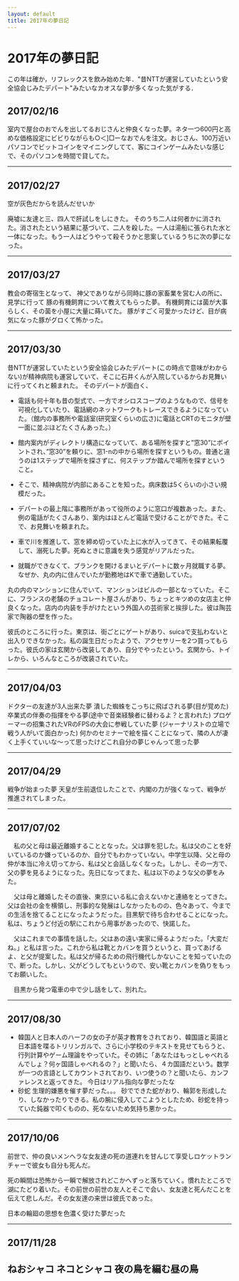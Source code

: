 ```yaml
---
layout: default
title: 2017年の夢日記
---
```


# 2017年の夢日記
この年は確か，リフレックスを飲み始めた年．"昔NTTが運営していたという安全協会じみたデパート"みたいなカオスな夢が多くなった気がする．


## 2017/02/16
室内で屋台のおでんを出してるおじさんと仲良くなった夢。ネタ一つ600円と高めな価格設定にビビりながらも○＜]□ーなおでんを注文。おじさん、100万近いパソコンでビットコインをマイニングしてて、客にコインゲームみたいな感じで、そのパソコンを時間で貸してた。

---
## 2017/02/27
空が灰色だからを読んだせいか

廃墟に友達と三、四人で肝試しをしにきた。
そのうち二人は何者かに消された。消されたという結果に基づいて、二人を殺した。一人は湯船に張られた水と一体になった。もう一人はどうやって殺そうかと思案しているうちに次の夢になった。

---
## 2017/03/27
教会の寄宿生となって、
神父でありながら同時に豚の家畜業を営む人の所に、見学に行って
豚の有機飼育について教えてもらった夢。
有機飼育には菌が大事らしく、その菌を小屋に大量に蒔いてた。
豚がすごく可愛かったけど、目が病気になった豚がグロくて怖かった。

---
## 2017/03/30
昔NTTが運営していたという安全協会じみたデパート(この時点で意味がわからない)が精神病院も運営していて、そこに石井くんが入院しているからお見舞いに行ってくれと頼まれた。
そのデパートが面白く、
   - 電話も何十年も昔の型式で、一方でオシロスコープのようなもので、信号を可視化していたり、電話網のネットワークもトレースできるようになっていた。（館内の事務所や電話室(研究室くらいの広さ)に電話とCRTのモニタが壁一面に並ぶほどたくさんあった。）
   - 館内案内がディレクトリ構造になっていて、ある場所を探すと”窓30”にポイントされ、”窓30”を頼りに、窓1-nの中から場所を探すというもの。普通と違うのは1ステップで場所を探さずに、何ステップか踏んで場所を探すということ。
   - そこで、精神病院が内部にあることを知った。病床数は5くらいの小さい規模だった。
   - デパートの最上階に事務所があって役所のように窓口が複数あった。また、例の電話がたくさんあり、案内はほとんど電話で受けることができた。そこで、お見舞いを頼まれた。

- 車で川を推進して、窓を締め切っていた上に水が入ってきて、その結果転覆して、溺死した夢。死ぬときに意識を失う感覚がリアルだった。

- 就職ができなくて、ブランクを開けるまいとデパートに数ヶ月就職する夢。なぜか、丸の内に住んでいたが勤務地はKで車で通勤していた。


丸の内のマンションに住んでいて、マンションはビルの一部となっていた。そこに、フランスの老舗のチョコレート屋さんがあり、ちょっとキツめの女店主と仲良くなった。店内の内装を手がけたという外国人の芸術家と挨拶した。彼は陶芸家で陶器の壁を作った。


彼氏のところに行った。東京は、街ごとにゲートがあり、suicaで支払わないと出入りできなかった。私の誕生日だったようで、アクセサリーを2つ買ってもらった。彼氏の家は玄関から改装してあり、自分でやったという。玄関から、トイレから、いろんなところが改装されていた。


---
## 2017/04/03
ドクターの友達が3人出来た夢
潰した蜘蛛をこっちに飛ばされる夢(目が覚めた)
卒業式の伴奏の指揮をやる夢(途中で音楽経験者に替わるよ？と言われた)
プロゲーマーの招集されたVRのFPSの大会に参戦していた夢 (ジャーナリストの立場で戦う人がいて面白かった)
何かのセミナーで絵を描くことになって、隣の人が凄く上手くていいな〜って思ったけどこれ自分の夢じゃんって思った夢

---
## 2017/04/29
戦争が始まった夢
天皇が生前退位したことで、内閣の力が強くなって、戦争が推進されてしまった。


---
## 2017/07/02
　私の父と母は最近離婚することとなった。父は罪を犯した。私は父のことを好いているのか嫌っているのか、自分でもわかっていない。中学生以降、父と母の仲が本当に冷え切ってから、私は父と会話しなくなった。しかし、その一方で、父の夢を見るようになった。先日になってまた、私は以下のような父の夢をみた。

　父は母と離婚したその直後、東京にいる私に会えないかと連絡をとってきた。父は会社の金を横領し、刑事的な発展はしなかったものの、色々あって、今までの生活を捨てることになったようだった。目黒駅で待ち合わせることになった。私は、ちょうど付近の駅にこれから用事があったので、快諾した。

　父はこれまでの事情を話した。父はあの遠い実家に帰るようだった。「大変だね。」と私は言った。これから私は靴とカバンを買うというと、買ってあげるよ、と父が提案した。私は父が帰るための飛行機代しかないことを知っていたので、断った。しかし、父がどうしてもというので、安い靴とカバンを偽りをもってお願いした。

　目黒から発つ電車の中で少し話をして、別れた。

---
## 2017/08/30
- 韓国人と日本人のハーフの女の子が英才教育をされており、韓国語と英語と日本語を喋るトリリンガルで、さらに小学校のテキストを見せてもらうと、行列計算やゲーム理論をやっていた。その姉に「あなたはもっとしゃべれるんでしょ？何ヶ国語しゃべれるの？」と聞いたら、４カ国語だという。数学が一つの言語としてカウントされており、いつ使うの？と聞いたら、カンファレンスと返ってきた。
今日はリアル指向な夢だったな
- 砂蛇
生理的嫌悪を催す夢だった。。。
砂でできた蛇がおり、輪郭を形成したり、しなかったりできる。私の腕に侵入してこようとしたため、砂蛇を持っていた鈍器で叩くものの、死なないため気持ち悪かった。

---
## 2017/10/06
前世で、仲の良いメンヘラな女友達の死の道連れを甘んじて享受しロケットランチャーで彼女も自分も死んだ。

死の瞬間は恐怖から一瞬で解放されどこかへずっと落ちていく。慣れたところで湖にたどり着いた。その前世の前世の友人とそこで会い、女友達と死んだことを伝えて悲しんだ。その女友達の来世は彼氏であった。


日本の輪廻の思想を色濃く受けた夢だった

---
## 2017/11/28
ねおシャコ ネコとシャコ
夜の鳥を編む昼の鳥
---

